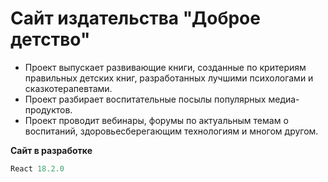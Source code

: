 # Сайт издательства "Доброе детство"

- Проект выпускает развивающие книги, созданные по критериям правильных детских книг, разработанных лучшими психологами и сказкотерапевтами.
- Проект разбирает воспитательные посылы популярных медиа-продуктов.
- Проект проводит вебинары, форумы по актуальным темам о воспитаний, здоровьесберегающим технологиям и многом другом.

**Сайт в разработке**

```javascript
React 18.2.0
```
